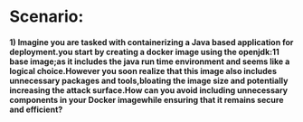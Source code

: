 # Scenario:

#### 1) Imagine you are tasked with containerizing a Java based application for deployment.you start by creating a docker image using the openjdk:11 base image;as it includes the java run time environment and seems like a logical choice.However you soon realize that this image also includes unnecessary packages and tools,bloating the image size and potentially increasing the attack surface.How can you avoid including unnecessary components in your Docker imagewhile ensuring that it remains secure and efficient?

        
